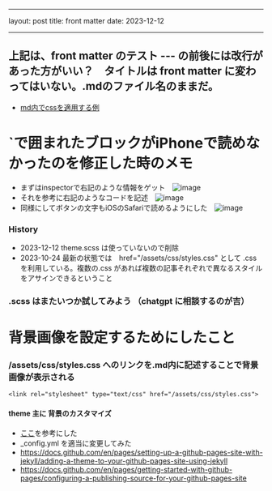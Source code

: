 <link rel="stylesheet" type="text/css" href="/assets/css/styles.css">

---

layout: post
title: front matter
date: 2023-12-12

---


## 上記は、front matter のテスト --- の前後には改行があった方がいい？　タイトルは front matter に変わってはいない。.mdのファイル名のままだ。 

* [md内でcssを適用する例](https://github.com/jamad/jamad.github.io/blob/master/_posts/2024-04-14-md%E5%86%85%E3%81%A7css%E3%82%92%E9%81%A9%E7%94%A8%E3%81%99%E3%82%8B%E4%BE%8B.md)


# `で囲まれたブロックがiPhoneで読めなかったのを修正した時のメモ
* まずはinspectorで右記のような情報をゲット　![image](https://github.com/jamad/jamad.github.io/assets/949913/21df9df4-5514-4120-a692-a6ff64f692a1)
* それを参考に右記のようなコードを記述　![image](https://github.com/jamad/jamad.github.io/assets/949913/d2ed96e7-ae37-4b05-b2f5-e510ec0acb00)
* 同様にしてボタンの文字もiOSのSafariで読めるようにした　![image](https://github.com/jamad/jamad.github.io/assets/949913/6f34ef6e-2b32-4e58-ad77-b3b8b5de56ae)

### History
* 2023-12-12 theme.scss は使っていないので削除
* 2023-10-24 最新の状態では　href="/assets/css/styles.css" として .css を利用している。複数の.css があれば複数の記事それぞれで異なるスタイルをアサインできるということ

###  .scss はまたいつか試してみよう   （chatgpt に相談するのが吉）


# 背景画像を設定するためにしたこと

### /assets/css/styles.css へのリンクを.md内に記述することで背景画像が表示される
```
<link rel="stylesheet" type="text/css" href="/assets/css/styles.css">
```

#### theme 主に 背景のカスタマイズ
* [ここ](http://pavelmakhov.com/jekyll-clean-dark/2016/09/customizations/)を参考にした
* _config.yml を適当に変更してみた 
* https://docs.github.com/en/pages/setting-up-a-github-pages-site-with-jekyll/adding-a-theme-to-your-github-pages-site-using-jekyll
* https://docs.github.com/en/pages/getting-started-with-github-pages/configuring-a-publishing-source-for-your-github-pages-site
